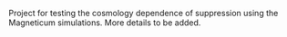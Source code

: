 Project for testing the cosmology dependence of suppression using the Magneticum simulations.
More details to be added.
